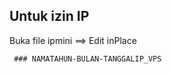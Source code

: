 ## Untuk izin IP
Buka file ipmini ==> Edit inPlace

<code> ### NAMA<spasi>TAHUN-BULAN-TANGGAL<spasi>IP_VPS </code>
